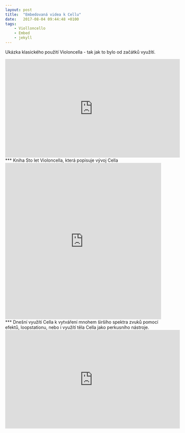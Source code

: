 ```yaml
---
layout: post
title:  "Embedovaná videa k Cellu"
date:   2017-08-04 09:44:48 +0100
tags: 
    - Violloncello
    - Embed
    - jekyll
---
```


Ukázka klasického použití Violoncella - tak jak to bylo od začátků využítí.
<iframe width="560" height="315" src="https://www.youtube.com/embed/PCicM6i59_I" frameborder="0" allowfullscreen></iframe>
***
Kniha Sto let Violoncella, která popisuje vývoj Cella
<iframe frameborder="0" scrolling="no" src="https://books.google.cz/books?id=wHTF3YRP_zkC&lpg=PA62&ots=GpzFtmSV0q&dq=Modern%20use%20of%20Violoncello&hl=cs&pg=PA62&output=embed" width=500 height=500></iframe>
***
Dnešní využítí Cella k vytváření mnohem širšího spektra zvuků pomocí efektů, loopstationu, nebo i využítí těla Cella jako perkusního nástroje.
<iframe width="560" height="315" src="https://www.youtube.com/embed/uT3SBzmDxGk" frameborder="0" allowfullscreen></iframe>

